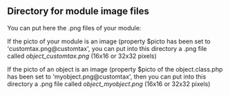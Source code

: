 
Directory for module image files
--------------------------------

You can put here the .png files of your module:


If the picto of your module is an image (property $picto has been set to 'customtax.png@customtax', you can put into this
directory a .png file called *object_customtax.png* (16x16 or 32x32 pixels)


If the picto of an object is an image (property $picto of the object.class.php has been set to 'myobject.png@customtax', then you can put into this
directory a .png file called *object_myobject.png* (16x16 or 32x32 pixels)

